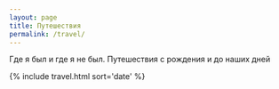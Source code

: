 ```yaml
---
layout: page
title: Путешествия
permalink: /travel/
---
```

Где я был и где я не был. Путешествия c рождения и до наших дней

{% include travel.html sort='date' %}